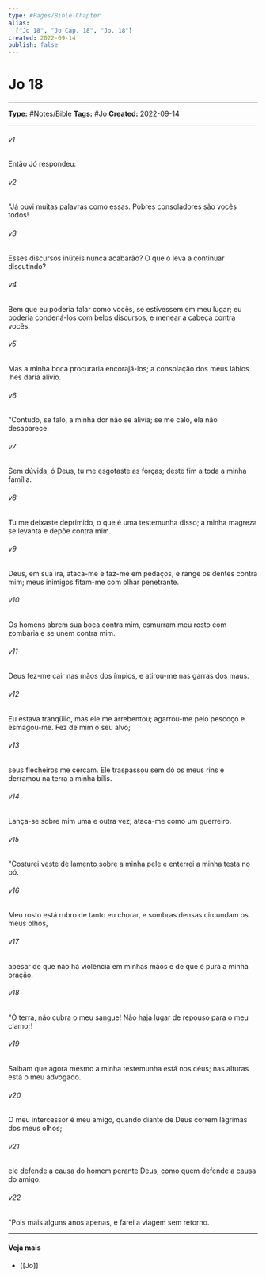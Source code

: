 ```yaml
---
type: #Pages/Bible-Chapter
alias:
  ["Jo 18", "Jo Cap. 18", "Jo. 18"]
created: 2022-09-14
publish: false
---
```


# Jo 18

---

**Type:** #Notes/Bible
**Tags:** #Jo
**Created:** 2022-09-14

---

###### v1
Então Jó respondeu:
###### v2
"Já ouvi muitas palavras como essas. Pobres consoladores são vocês todos!
###### v3
Esses discursos inúteis nunca acabarão? O que o leva a continuar discutindo?
###### v4
Bem que eu poderia falar como vocês, se estivessem em meu lugar; eu poderia condená-los com belos discursos, e menear a cabeça contra vocês.
###### v5
Mas a minha boca procuraria encorajá-los; a consolação dos meus lábios lhes daria alívio.
###### v6
"Contudo, se falo, a minha dor não se alivia; se me calo, ela não desaparece.
###### v7
Sem dúvida, ó Deus, tu me esgotaste as forças; deste fim a toda a minha família.
###### v8
Tu me deixaste deprimido, o que é uma testemunha disso; a minha magreza se levanta e depõe contra mim.
###### v9
Deus, em sua ira, ataca-me e faz-me em pedaços, e range os dentes contra mim; meus inimigos fitam-me com olhar penetrante.
###### v10
Os homens abrem sua boca contra mim, esmurram meu rosto com zombaria e se unem contra mim.
###### v11
Deus fez-me cair nas mãos dos ímpios, e atirou-me nas garras dos maus.
###### v12
Eu estava tranqüilo, mas ele me arrebentou; agarrou-me pelo pescoço e esmagou-me. Fez de mim o seu alvo;
###### v13
seus flecheiros me cercam. Ele traspassou sem dó os meus rins e derramou na terra a minha bílis.
###### v14
Lança-se sobre mim uma e outra vez; ataca-me como um guerreiro.
###### v15
"Costurei veste de lamento sobre a minha pele e enterrei a minha testa no pó.
###### v16
Meu rosto está rubro de tanto eu chorar, e sombras densas circundam os meus olhos,
###### v17
apesar de que não há violência em minhas mãos e de que é pura a minha oração.
###### v18
"Ó terra, não cubra o meu sangue! Não haja lugar de repouso para o meu clamor!
###### v19
Saibam que agora mesmo a minha testemunha está nos céus; nas alturas está o meu advogado.
###### v20
O meu intercessor é meu amigo, quando diante de Deus correm lágrimas dos meus olhos;
###### v21
ele defende a causa do homem perante Deus, como quem defende a causa do amigo.
###### v22
"Pois mais alguns anos apenas, e farei a viagem sem retorno.


---

#### Veja mais

- [[Jo]]
